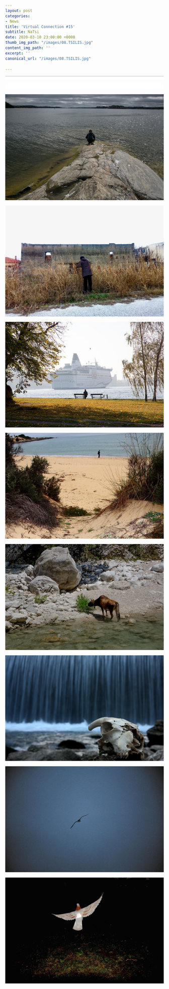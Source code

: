 ```yaml
---
layout: post
categories:
- News
title: 'Virtual Connection #15'
subtitle: NaTsi
date: 2020-03-10 23:00:00 +0000
thumb_img_path: "/images/08.TSILIS.jpg"
content_img_path: ''
excerpt: ''
canonical_url: "/images/08.TSILIS.jpg"

---
```

![](/images/bwok-2.jpg)

![](/images/01.TSILIS_MG_0991.jpg)

![](/images/02.TSILIS.jpg)

![](/images/03.TSILIS_MG_6430.jpg)

![](/images/04.TSILIS.jpg)

![](/images/05.TSILIS_MG_3965.jpg)

![](/images/06.TSILIS.jpg)

![](/images/07.TSILIS_GRAVITY.jpg)

![](/images/08.TSILIS.jpg)